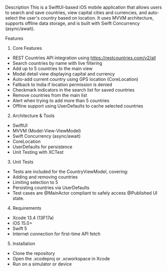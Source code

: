 Description
This is a SwiftUI-based iOS mobile application that allows users to search and save countries, view capital cities and currencies, and auto-select the user's country based on location. It uses MVVM architecture, supports offline data storage, and is built with Swift Concurrency (async/await).

Features

1) Core Features
* REST Countries API integration using https://restcountries.com/v2/all
* Search countries by name with live filtering
* Add up to 5 countries to the main view
* Modal detail view displaying capital and currency
* Auto-add current country using GPS location (CoreLocation)
* Fallback to India if location permission is denied
* Checkmark indicators in the search list for saved countries
* Remove countries from the main list
* Alert when trying to add more than 5 countries
* Offline support using UserDefaults to cache selected countries

2) Architecture & Tools
* SwiftUI
* MVVM (Model-View-ViewModel)
* Swift Concurrency (async/await)
* CoreLocation
* UserDefaults for persistence
* Unit Testing with XCTest

3) Unit Tests
* Tests are included for the CountryViewModel, covering:
* Adding and removing countries
* Limiting selection to 5
* Persisting countries via UserDefaults
* Test cases are @MainActor compliant to safely access @Published UI state.

4) Requirements
* Xcode 13.4 (13F17a)
* iOS 15.0+
* Swift 5
* Internet connection for first-time API fetch

5) Installation
* Clone the repository
* Open the .xcodeproj or .xcworkspace in Xcode
* Run on a simulator or device
